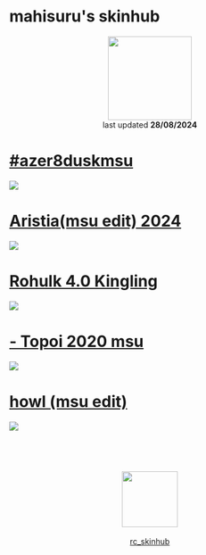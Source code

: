 # mahisuru's skinhub
<p align="center">
<a href="https://osu.ppy.sh/users/7627844">
  <img src="https://a.ppy.sh/7627844"  
       width="150"
       height="150"></a>
<br>
last updated <b>28/08/2024</b>
</p>

# [#azer8duskmsu](https://github.com/ryancranie/skinhub/raw/tyfh/player/mahi/#azer8duskmsu.osk)
[![](https://i.imgur.com/f8XPpbz.jpeg)](https://github.com/ryancranie/skinhub/raw/tyfh/player/mahi/#azer8duskmsu.osk)

# [Aristia(msu edit) 2024](https://github.com/ryancranie/skinhub/raw/tyfh/player/mahi/player/mahi/Aristia(msu%20edit)%202024.osk)
[![](https://i.imgur.com/Oo22vmB.jpeg)](https://github.com/ryancranie/skinhub/raw/tyfh/player/mahi/Aristia(msu%20edit)%202024.osk)

# [Rohulk 4.0 Kingling](https://github.com/ryancranie/skinhub/raw/tyfh/player/mahi/Rohulk%204.0%20Kingling)
[![](https://i.imgur.com/c8zKzjY.jpeg)](https://github.com/ryancranie/skinhub/raw/tyfh/player/mahi/Rohulk%204.0%20Kingling)

# [- Topoi 2020 msu](https://github.com/ryancranie/skinhub/raw/tyfh/player/mahi/-%20Topoi%202020%20msu)
[![](https://i.imgur.com/fxY1MrJ.jpeg)](https://github.com/ryancranie/skinhub/raw/tyfh/player/mahi/-%20Topoi%202020%20msu)

# [howl (msu edit)](https://github.com/ryancranie/skinhub/raw/tyfh/player/mahi/howl%20(msu%20edit))
[![](https://i.imgur.com/h7Adppt.jpeg)](https://github.com/ryancranie/skinhub/raw/tyfh/player/mahi/howl%20(msu%20edit))

#
<p align="center">
  <br></br>
  <a href="https://x.com/mahisuruowo">
  <img src="https://i.imgur.com/PUQ5uWf.png" 
       width="100" 
       height="100"></a>
  <br></br>
  <a href="https://github.com/ryancranie/skinhub">rc_skinhub</a>
 </p>



